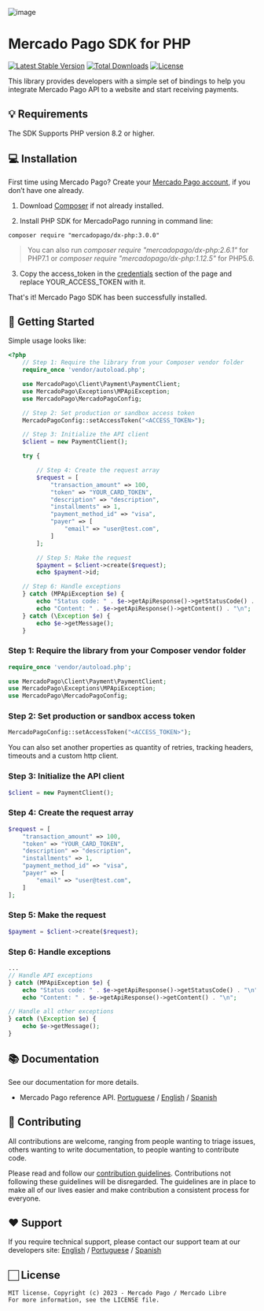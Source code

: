 ![image](https://github.com/mercadopago/sdk-php/assets/86324641/46001c9c-b28a-44cb-9fc3-211712be5022)

# Mercado Pago SDK for PHP

[![Latest Stable Version](https://poser.pugx.org/mercadopago/dx-php/v/stable)](https://packagist.org/packages/mercadopago/dx-php) [![Total Downloads](https://poser.pugx.org/mercadopago/dx-php/downloads)](https://packagist.org/packages/mercadopago/dx-php) [![License](https://poser.pugx.org/mercadopago/dx-php/license)](https://packagist.org/packages/mercadopago/dx-php)

This library provides developers with a simple set of bindings to help you integrate Mercado Pago API to a website and start receiving payments.

## 💡 Requirements

The SDK Supports PHP version 8.2 or higher.

## 💻 Installation

First time using Mercado Pago? Create your [Mercado Pago account](https://www.mercadopago.com), if you don’t have one already.

1. Download [Composer](https://getcomposer.org/doc/00-intro.md) if not already installed.

2. Install PHP SDK for MercadoPago running in command line:

```
composer require "mercadopago/dx-php:3.0.0"
```

> You can also run _composer require "mercadopago/dx-php:2.6.1"_ for PHP7.1 or _composer require "mercadopago/dx-php:1.12.5"_ for PHP5.6.

3. Copy the access_token in the [credentials](https://www.mercadopago.com/developers/en/docs/your-integrations/credentials) section of the page and replace YOUR_ACCESS_TOKEN with it.

That's it! Mercado Pago SDK has been successfully installed.

## 🌟 Getting Started

Simple usage looks like:

```php
<?php
    // Step 1: Require the library from your Composer vendor folder
    require_once 'vendor/autoload.php';

    use MercadoPago\Client\Payment\PaymentClient;
    use MercadoPago\Exceptions\MPApiException;
    use MercadoPago\MercadoPagoConfig;

    // Step 2: Set production or sandbox access token
    MercadoPagoConfig::setAccessToken("<ACCESS_TOKEN>");

    // Step 3: Initialize the API client
    $client = new PaymentClient();

    try {

        // Step 4: Create the request array
        $request = [
            "transaction_amount" => 100,
            "token" => "YOUR_CARD_TOKEN",
            "description" => "description",
            "installments" => 1,
            "payment_method_id" => "visa",
            "payer" => [
                "email" => "user@test.com",
            ]
        ];

        // Step 5: Make the request
        $payment = $client->create($request);
        echo $payment->id;

    // Step 6: Handle exceptions
    } catch (MPApiException $e) {
        echo "Status code: " . $e->getApiResponse()->getStatusCode() . "\n";
        echo "Content: " . $e->getApiResponse()->getContent() . "\n";
    } catch (\Exception $e) {
        echo $e->getMessage();
    }
```

### Step 1: Require the library from your Composer vendor folder
```php
require_once 'vendor/autoload.php';

use MercadoPago\Client\Payment\PaymentClient;
use MercadoPago\Exceptions\MPApiException;
use MercadoPago\MercadoPagoConfig;
```

### Step 2: Set production or sandbox access token
```php
MercadoPagoConfig::setAccessToken("<ACCESS_TOKEN>");
```

You can also set another properties as quantity of retries, tracking headers, timeouts and a custom http client.

### Step 3: Initialize the API client
```php
$client = new PaymentClient();
```

### Step 4: Create the request array
```php
$request = [
    "transaction_amount" => 100,
    "token" => "YOUR_CARD_TOKEN",
    "description" => "description",
    "installments" => 1,
    "payment_method_id" => "visa",
    "payer" => [
        "email" => "user@test.com",
    ]
];
```

### Step 5: Make the request
```php
$payment = $client->create($request);
```

### Step 6: Handle exceptions
```php
...
// Handle API exceptions
} catch (MPApiException $e) {
    echo "Status code: " . $e->getApiResponse()->getStatusCode() . "\n";
    echo "Content: " . $e->getApiResponse()->getContent() . "\n";

// Handle all other exceptions
} catch (\Exception $e) {
    echo $e->getMessage();
}
```

## 📚 Documentation

See our documentation for more details.

- Mercado Pago reference API. [Portuguese](https://www.mercadopago.com/developers/pt/reference) / [English](https://www.mercadopago.com/developers/en/reference) / [Spanish](https://www.mercadopago.com/developers/es/reference)

## 🤝 Contributing

All contributions are welcome, ranging from people wanting to triage issues, others wanting to write documentation, to people wanting to contribute code.

Please read and follow our [contribution guidelines](CONTRIBUTING.md). Contributions not following these guidelines will
be disregarded. The guidelines are in place to make all of our lives easier and make contribution a consistent process for everyone.

## ❤️ Support

If you require technical support, please contact our support team at our developers site: [English](https://www.mercadopago.com/developers/en/support/center/contact) / [Portuguese](https://www.mercadopago.com/developers/pt/support/center/contact) / [Spanish](https://www.mercadopago.com/developers/es/support/center/contact)

## 🏻 License

```
MIT license. Copyright (c) 2023 - Mercado Pago / Mercado Libre
For more information, see the LICENSE file.
```
